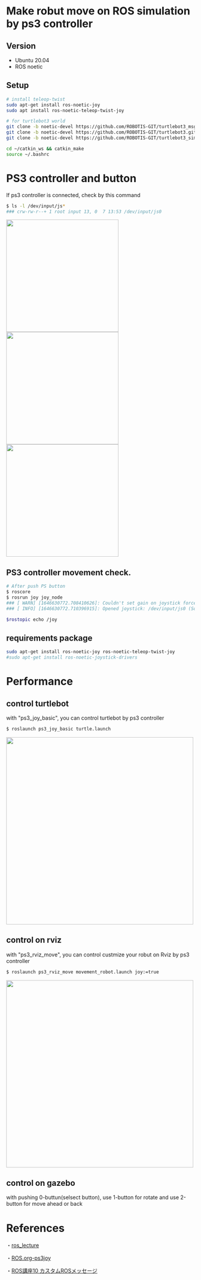 # Make robut move on ROS simulation by ps3 controller 

## Version
- Ubuntu 20.04
- ROS noetic

## Setup
```zsh
# install teleop-twist
sudo apt-get install ros-noetic-joy
sudo apt install ros-noetic-teleop-twist-joy

# for turtlebot3 world
git clone -b noetic-devel https://github.com/ROBOTIS-GIT/turtlebot3_msgs.git
git clone -b noetic-devel https://github.com/ROBOTIS-GIT/turtlebot3.git
git clone -b noetic-devel https://github.com/ROBOTIS-GIT/turtlebot3_simulations.git

cd ~/catkin_ws && catkin_make
source ~/.bashrc
```

# PS3 controller and button
If ps3 controller is connected, check by this command
```zsh
$ ls -l /dev/input/js*
### crw-rw-r--+ 1 root input 13, 0  7 13:53 /dev/input/js0
```
<img src="https://user-images.githubusercontent.com/48679574/157031297-c4567f7e-a34d-41c8-96e0-379c7db03609.jpg" width="300px"><img src="https://user-images.githubusercontent.com/48679574/157031307-7d2ce401-13d0-4443-b7cd-793df5a549e8.jpg" width="300px"><img src="https://user-images.githubusercontent.com/48679574/157031310-ef4a8f19-431d-44e5-b156-8f7663c93d63.jpg" width="300px">



## PS3 controller movement check.
```zsh
# After push PS button
$ roscore
$ rosrun joy joy_node
### [ WARN] [1646630772.708410626]: Couldn't set gain on joystick force feedback: Bad file descriptor
### [ INFO] [1646630772.710396915]: Opened joystick: /dev/input/js0 (Sony PLAYSTATION(R)3 Controller). deadzone_: 0.050000

$rostopic echo /joy
```


## requirements package
```zsh
sudo apt-get install ros-noetic-joy ros-noetic-teleop-twist-joy
#sudo apt-get install ros-noetic-joystick-drivers
```


# Performance

## control turtlebot
with "ps3_joy_basic", you can control turtlebot by ps3 controller
```zsh
$ roslaunch ps3_joy_basic turtle.launch
```

<img src="https://user-images.githubusercontent.com/48679574/157000034-c1490365-5c96-42ce-af54-d113b6c5c5be.png" width="500px">


## control on rviz
with "ps3_rviz_move", you can control custmize your robut on Rviz by ps3 controller
```zsh
$ roslaunch ps3_rviz_move movement_robot.launch joy:=true
```

<img src="https://user-images.githubusercontent.com/48679574/157000012-3bf8fec2-4033-489b-a876-524f8819d67e.png" width="500px">


## control on gazebo
with pushing 0-buttun(selsect button), use 1-button for rotate and use 2-button for move ahead or back
# References
・[ros_lecture](https://github.com/project-srs/ros_lecture)

・[ROS.org-ps3joy](http://wiki.ros.org/ps3joy)

・[ROS講座10 カスタムROSメッセージ](https://qiita.com/srs/items/7ac023c549e585caeed0)
